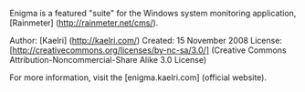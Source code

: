 Enigma is a featured "suite" for the Windows system monitoring application, [Rainmeter] (http://rainmeter.net/cms/).

Author: [Kaelri] (http://kaelri.com/)
Created: 15 November 2008
License: [http://creativecommons.org/licenses/by-nc-sa/3.0/] (Creative Commons Attribution-Noncommercial-Share Alike 3.0 License)

For more information, visit the [enigma.kaelri.com] (official website).